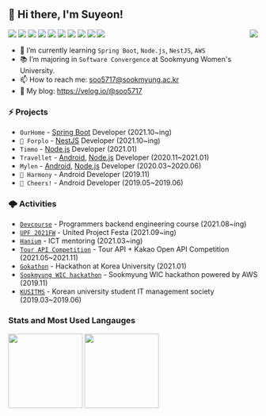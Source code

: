 ## 💖 Hi there, I'm Suyeon!

<p align="left">
  <img align="right" src="https://hits.seeyoufarm.com/api/count/incr/badge.svg?url=https%3A%2F%2Fgithub.com%2Fsoo5717%2Fsoo5717&count_bg=%234DA5FF&title_bg=%23767676&title=hits&edge_flat=false"/>
  <img src="https://img.shields.io/badge/Spring Boot-64C931?style=flat-square&logo=Spring-Boot&logoColor=white"/></a>
  <img src="https://img.shields.io/badge/Node.js-5CCF49?style=flat-square&logo=Node.js&logoColor=white"/></a> 
  <img src="https://img.shields.io/badge/NestJS-E0234E?style=flat-square&logo=NestJS&logoColor=white"/></a>
  <img src="https://img.shields.io/badge/MySQL-43B6EF?style=flat-square&logo=Mysql&logoColor=white"/></a> 
  <img src="https://img.shields.io/badge/Java-008FBC?style=flat-square&logo=Java&logoColor=white"/></a>
  <img src="https://img.shields.io/badge/Kotlin-FF8900?style=flat-square&logo=Kotlin&logoColor=white"/></a>
  <img src="https://img.shields.io/badge/JavaScript-FFCA28?style=flat-square&logo=Javascript&logoColor=white"/></a>
  <img src="https://img.shields.io/badge/Android Studio-3BD480?style=flat-square&logo=Android-Studio&logoColor=white"/>
  <img src="https://img.shields.io/badge/AWS-F7981E?style=flat-square&logo=AmazonAWS&logoColor=white"/>
  <img src="https://img.shields.io/badge/Git-F05032?style=flat-square&logo=Git&logoColor=white"/>
</p>
  
- 🌱 I’m currently learning `Spring Boot`, `Node.js`, `NestJS`, `AWS`
- 📚 I’m majoring in `Software Convergence` at Sookmyung Women's University.
- 📫 How to reach me: soo5717@sookmyung.ac.kr
- 📝 My blog: https://velog.io/@soo5717


### ⚡ Projects
- `OurHome` - [Spring Boot](https://github.com/soo5717/BEDV1_OurHome) Developer (2021.10~ing)
- `🥉 Forplo` - [NestJS](https://github.com/soo5717/2021-Forplo-Server) Developer (2021.10~ing)
- `Timmo` - [Node.js](https://github.com/soo5717/2021-songjas-backend) Developer (2021.01)
- `Travellet` - [Android](https://github.com/soo5717/2021-Travellet-Android), [Node.js](https://github.com/soo5717/2021-Travellet-Server) Developer (2020.11~2021.01)
- `Mylen` - [Android](https://github.com/soo5717/Mylen-Android), [Node.js](https://github.com/soo5717/Mylen-Server) Developer (2020.03~2020.06)
- `🥈 Harmony` - Android Developer (2019.11) 
- `🥇 Cheers!` - Android Developer (2019.05~2019.06) 


### 🌩 Activities  
- [`Devcourse`](https://programmers.co.kr/learn/courses/12177) - Programmers backend engineering course (2021.08~ing)
- [`UPF 2021FW`](https://www.unit.center/upf) - United Project Festa (2021.09~ing)
- [`Hanium`](https://www.hanium.or.kr/portal/index.do) - ICT mentoring (2021.03~ing)
- [`Tour API Competition`](https://www.2021tourapi.com/index.php) - Tour API + Kakao Open API Competition (2021.05~2021.11)
- [`Gokathon`](https://www.facebook.com/pg/koreahacks/posts/) - Hackathon at Korea University (2021.01)
- [`Sookmyung WIC hackathon`](https://www.futurekorea.co.kr/news/articleView.html?idxno=123966) - Sookmyung WIC hackathon powered by AWS (2019.11) 
- [`KUSITMS`](https://www.instagram.com/kusitms_official/?hl=ko) - Korean university student IT management society (2019.03~2019.06)


### Stats and Most Used Langauges
<div align=left>
  <img src="https://github-readme-stats.vercel.app/api?username=soo5717&hide=stars&count_private=true&bg_color=30,96b8dc,3ea5db&title_color=fff&text_color=fff" height="150px">
  <img src="https://github-readme-stats.vercel.app/api/top-langs/?username=soo5717&langs_count=4&layout=compact&bg_color=30,96b8dc,3ea5db&title_color=fff&text_color=fff" height="150px">
</div>


<!--
**soo5717/soo5717** is a ✨ _special_ ✨ repository because its `README.md` (this file) appears on your GitHub profile.

Here are some ideas to get you started:

- 🔭 I’m currently working on ...
- 🌱 I’m currently learning ...
- 👯 I’m looking to collaborate on ...
- 🤔 I’m looking for help with ...
- 💬 Ask me about ...
- 📫 How to reach me: ...
- 😄 Pronouns: ...
  --> 
